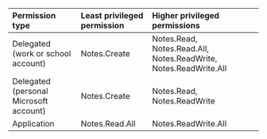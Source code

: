|Permission type|Least privileged permission|Higher privileged permissions|
|:---|:---|:---|
|Delegated (work or school account)|Notes.Create|Notes.Read, Notes.Read.All, Notes.ReadWrite, Notes.ReadWrite.All|
|Delegated (personal Microsoft account)|Notes.Create|Notes.Read, Notes.ReadWrite|
|Application|Notes.Read.All|Notes.ReadWrite.All|

